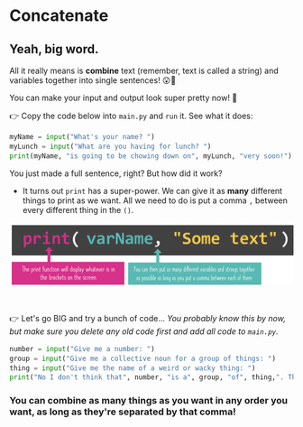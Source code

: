 # Concatenate

## Yeah, big word.
All it really means is  **combine** text (remember, text is called a string) and variables together into single sentences! 😲🤯

 You can make your input and output look super pretty now! 🥳

👉 Copy the code below into `main.py` and `run` it. See what it does:

```python
myName = input("What's your name? ")
myLunch = input("What are you having for lunch? ")
print(myName, "is going to be chowing down on", myLunch, "very soon!")
```

You just made a full sentence, right? But how did it work?

- It turns out `print` has a super-power. 
  We can give it as **many** different things to print as we want.
  All we need to do is put a comma `,` between every different thing in the `()`.
  

![](resources/02-concat.png)

&nbsp;

👉 Let's go BIG and try a bunch of code...
*You probably know this by now, but make sure you delete any old code first and add all code to `main.py`.*

```python
number = input("Give me a number: ")
group = input("Give me a collective noun for a group of things: ")
thing = input("Give me the name of a weird or wacky thing: ")
print("No I don't think that", number, "is a", group, "of", thing,". That's just odd.")
```
### You can combine as many things as you want in any order you want, as long as they're separated by that comma!

